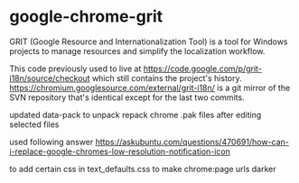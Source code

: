 # google-chrome-grit

GRIT (Google Resource and Internationalization Tool) is a tool for Windows
projects to manage resources and simplify the localization workflow.

This code previously used to live at
https://code.google.com/p/grit-i18n/source/checkout which still contains the
project's history.  https://chromium.googlesource.com/external/grit-i18n/ is
a git mirror of the SVN repository that's identical except for the last two
commits.


updated data-pack to unpack repack chrome .pak files after editing selected files


used following answer 
https://askubuntu.com/questions/470691/how-can-i-replace-google-chromes-low-resolution-notification-icon

to add certain css in text_defaults.css to make chrome:page urls darker
